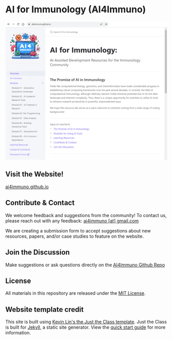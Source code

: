 # AI for Immunology (AI4Immuno)

![website preview](/assets/images/00-ai4immuno-website-homepage.png)

## Visit the Website!
[ai4immuno.github.io](ai4immuno.github.io)

## Contribute & Contact
We welcome feedback and suggestions from the community! To contact us, please reach out with any feedback: [ai4immuno [at] gmail.com](ai4immuno@gmail.com)

We are creating a submission form to accept suggestions about new resources, papers, and/or case studies to feature on the website.

## Join the Discussion
Make suggestions or ask questions directly on the [AI4Immuno Github Repo](https://github.com/ai4immuno/ai4immuno.github.io/discussions)

## License
All materials in this repository are released under the [MIT License](https://opensource.org/license/mit/).


## Website template credit
This site is built using [Kevin Lin's the Just the Class template](https://kevinl.info/just-the-class/).
Just the Class is built for [Jekyll](https://jekyllrb.com), a static site generator. View the [quick start guide](https://jekyllrb.com/docs/) for more information. 